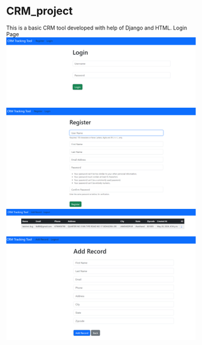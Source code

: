 # CRM_project
This is a basic CRM tool developed with help of Django and HTML.
Login Page <img src="Screenshot 2024-05-20 224637.png" alt="Login Page" width="600">
<img src="Screenshot 2024-05-20 224704.png" alt="Register Page" width="600">
<img src="Screenshot 2024-05-20 225346.png" alt="History Record Page" width="600">
<img src="Screenshot 2024-05-20 225415.png" alt="Add Record Page" width="600">
